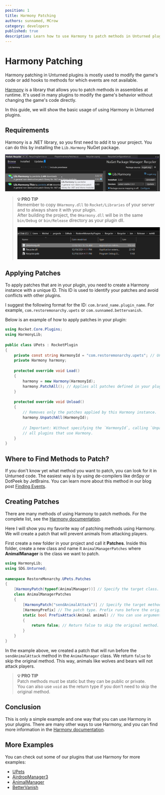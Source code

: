 ```yaml
---
position: 1
title: Harmony Patching
authors: sunnamed, MCrow
category: developers
published: true
description: Learn how to use Harmony to patch methods in Unturned plugins.
---
```


# Harmony Patching
Harmony patching in Unturned plugins is mostly used to modify the game's code or add hooks to methods for which events are not available. 

[Harmony](https://github.com/pardeike/Harmony) is a library that allows you to patch methods in assemblies at runtime. It's used in many plugins to modify the game's behavior without changing the game's code directly.

In this guide, we will show the basic usage of using Harmony in Unturned plugins.

## Requirements
Harmony is a .NET library, so you first need to add it to your project. You can do this by installing the `Lib.Harmony` NuGet package.

![Lib.Harmony in NuGet Package Manager](assets/harmony_nuget.png)

> **💡 PRO TIP**  
> Remember to copy `0Harmony.dll` to `Rocket/Libraries` of your server and to always share it with your plugin.  
> After building the project, the `0Harmony.dll` will be in the same `bin/Debug` or `bin/Release` directory as your plugin dll.
> 
> ![0Harmony.dll in File Explorer](assets/harmony_dll.png)

## Applying Patches
To apply patches that are in your plugin, you need to create a Harmony instance with a unique ID. This ID is used to identify your patches and avoid conflicts with other plugins.

I suggest the following format for the ID: `com.brand_name.plugin_name`. For example, `com.restoremonarchy.upets` or `com.sunnamed.bettervanish`.

Below is an example of how to apply patches in your plugin:
```cs
using Rocket.Core.Plugins;
using HarmonyLib;

public class UPets : RocketPlugin
{
    private const string HarmonyId = "com.restoremonarchy.upets"; // Unique ID for your Harmony instance.
    private Harmony harmony;

    protected override void Load()
    {
        harmony = new Harmony(HarmonyId);
        harmony.PatchAll(); // Applies all patches defined in your plugin.
    }

    protected override void Unload()
    {
        // Removes only the patches applied by this Harmony instance.
        harmony.UnpatchAll(HarmonyId); 

        // Important: Without specifying the `HarmonyId`, calling `UnpatchAll()` will remove patches from 
        // all plugins that use Harmony.
    }
}
```

## Where to Find Methods to Patch?
If you don't know yet what method you want to patch, you can look for it in Unturned code. The easiest way is by using de-compilers like dnSpy or DotPeek by JetBrains. You can learn more about this method in our blog post [Finding Events](/developers/blog/unt07-finding-events).

## Creating Patches
There are many methods of using Harmony to patch methods. For the complete list, see the [Harmony documentation](https://harmony.pardeike.net/articles/patching.html). 

Here I will show you my favorite way of patching methods using Harmony. We will create a patch that will prevent animals from attacking players.

First create a new folder in your project and call it **Patches**. Inside this folder, create a new class and name it `AnimalManagerPatches` where **AnimalManager** is the class we want to patch.
```cs
using HarmonyLib;
using SDG.Unturned;

namespace RestoreMonarchy.UPets.Patches
{
    [HarmonyPatch(typeof(AnimalManager))] // Specify the target class.
    class AnimalManagerPatches
    {
        [HarmonyPatch("sendAnimalAttack")] // Specify the target method.
        [HarmonyPrefix] // The patch type. Prefix runs before the original method.
        static bool PrefixAttack(Animal animal) // You can use arguments from the original method
        {
            return false; // Return false to skip the original method.
        }
    }
}
```

In the example above, we created a patch that will run before the `sendAnimalAttack` method in the `AnimalManager` class. We return `false` to skip the original method. This way, animals like wolves and bears will not attack players.

> **💡 PRO TIP**  
> Patch methods must be static but they can be public or private.  
> You can also use `void` as the return type if you don't need to skip the original method.

## Conclusion
This is only a simple example and one way that you can use Harmony in your plugins. There are many other ways to use Harmony, and you can find more information in the [Harmony documentation](https://harmony.pardeike.net/articles/intro.html).

## More Examples
You can check out some of our plugins that use Harmony for more examples:
- [UPets](https://github.com/RestoreMonarchyPlugins/UPets)
- [AirdropManager3](https://github.com/RestoreMonarchyPlugins/AirdropManager3)
- [AnimalManager](https://github.com/RestoreMonarchyPlugins/AnimalManager)
- [BetterVanish](https://github.com/sunnamed-Unturned/BetterVanish)